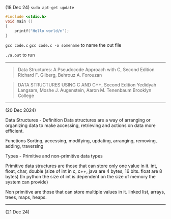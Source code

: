 
(18 Dec 24)
`sudo apt-get update`

```c
#include <stdio.h>
void main ()
{	
	printf("Hello world/n");
}
```
`gcc code.c`
`gcc code.c -o somename` to name the out file

`./a.out` to run

___

> Data Structures: A Pseudocode Approach with C, Second Edition
> Richard F. Gilberg, Behrouz A. Forouzan

> DATA STRUCTURES USING C AND C++, Second Edition
> Yedidyah Langsam, Moshe J. Augenstein, Aaron M. Tenenbaum
> Brooklyn College

___

(20 Dec 2024)

Data Structures - Definition
Data structures are a way of arranging or organizing data to make accessing, retrieving and actions on data more efficient.

Functions
Sorting, accessing, modifying, updating, arranging, removing, adding, traversing

Types - Primitive and non-primitive data types

Primitive data structures are those that can store only one value in it.
int, float, char, double
(size of int in c, c++, java are 4 bytes, 16 bits. float are 8 bytes) 
(In python the size of int is dependent on the size of memory the system can provide)

Non primitive are those that can store multiple values in it.
linked list, arrays, trees, maps, heaps.

___

(21 Dec 24)



